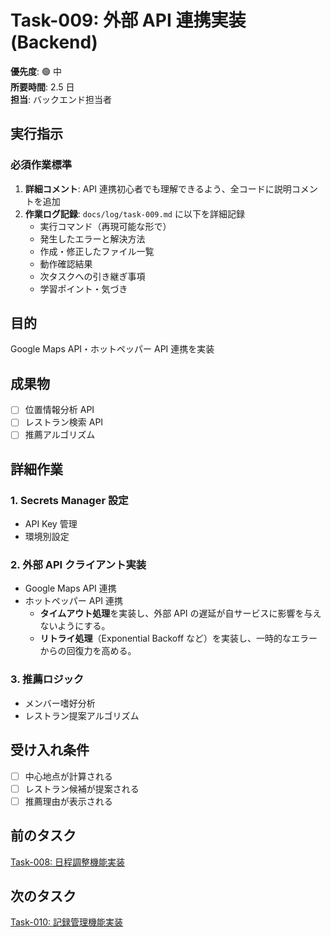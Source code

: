 # Task-009: 外部 API 連携実装 (Backend)

**優先度**: 🟢 中  
**所要時間**: 2.5 日  
**担当**: バックエンド担当者

## 実行指示

### 必須作業標準

1. **詳細コメント**: API 連携初心者でも理解できるよう、全コードに説明コメントを追加
2. **作業ログ記録**: `docs/log/task-009.md` に以下を詳細記録
   - 実行コマンド（再現可能な形で）
   - 発生したエラーと解決方法
   - 作成・修正したファイル一覧
   - 動作確認結果
   - 次タスクへの引き継ぎ事項
   - 学習ポイント・気づき

## 目的

Google Maps API・ホットペッパー API 連携を実装

## 成果物

- [ ] 位置情報分析 API
- [ ] レストラン検索 API
- [ ] 推薦アルゴリズム

## 詳細作業

### 1. Secrets Manager 設定

- API Key 管理
- 環境別設定

### 2. 外部 API クライアント実装

- Google Maps API 連携
- ホットペッパー API 連携
  - **タイムアウト処理**を実装し、外部 API の遅延が自サービスに影響を与えないようにする。
  - **リトライ処理**（Exponential Backoff など）を実装し、一時的なエラーからの回復力を高める。

### 3. 推薦ロジック

- メンバー嗜好分析
- レストラン提案アルゴリズム

## 受け入れ条件

- [ ] 中心地点が計算される
- [ ] レストラン候補が提案される
- [ ] 推薦理由が表示される

## 前のタスク

[Task-008: 日程調整機能実装](./task-008.md)

## 次のタスク

[Task-010: 記録管理機能実装](./task-010.md)
